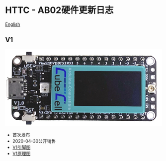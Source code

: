 # HTTC - AB02硬件更新日志
[English](https://heltec-automation-docs.readthedocs.io/en/latest/cubecell/dev-board/htcc-ab02/hardware_update_log.html)

## V1

![](img/hardware_update_log/01.png)

- 首次发布
- 2020-04-30公开销售
- [V1引脚图](https://resource.heltec.cn/download/CubeCell/HTCC-AB02/HTCC-AB02_PinoutDiagram.pdf)
- [V1原理图](https://resource.heltec.cn/download/CubeCell/HTCC-AB02/HTCC-AB02_SchematicDiagram.pdf)


